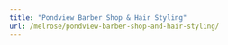```yaml
---
title: "Pondview Barber Shop & Hair Styling"
url: /melrose/pondview-barber-shop-and-hair-styling/
---
```

